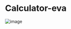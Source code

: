 # Calculator-eva
![image](https://github.com/chemicoholic21/Calculator-eva/assets/97229694/c0e9d180-b7e2-46c6-8f21-92d46b240bda)
